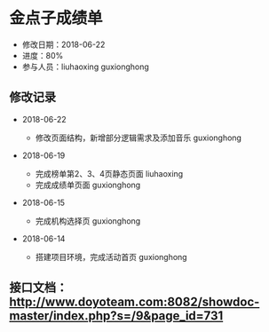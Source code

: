 # 金点子成绩单
- 修改日期：2018-06-22
- 进度：80%  
- 参与人员：liuhaoxing guxionghong 

## 修改记录
- 2018-06-22
  * 修改页面结构，新增部分逻辑需求及添加音乐 guxionghong

- 2018-06-19
  * 完成榜单第2、3、4页静态页面 liuhaoxing
  * 完成成绩单页面 guxionghong

- 2018-06-15
  * 完成机构选择页 guxionghong

- 2018-06-14
  * 搭建项目环境，完成活动首页 guxionghong


## 接口文档： http://www.doyoteam.com:8082/showdoc-master/index.php?s=/9&page_id=731